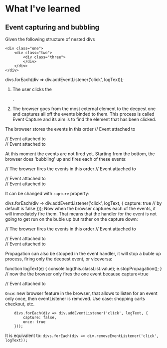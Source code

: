 # What I've learned

## Event capturing and bubbling

Given the following structure of nested divs
```
<div class="one">
	<div class="two">
		<div class="three">
		</div>
	</div>
</div>
```

divs.forEach(div => div.addEventListener('click', logText));

1. The user clicks the <div class="three">.

2. The browser goes from the most external element to the deepest one and captures all off the events binded to them. 
This process is called Event Capture and its aim is to find the element that has been clicked.

The browser stores the events in this order
// Event attached to <div class="one">
// Event attached to <div class="two">
// Event attached to <div class="three">

At this moment the events are not fired yet. Starting from the bottom, the browser does 'bubbling' up and fires each of these events:

// The browser fires the events in this order
// Event attached to <div class="three">
// Event attached to <div class="two">
// Event attached to <div class="one">

It can be changed with `capture` property:

divs.forEach(div => div.addEventListener('click', logText, {
	capture: true   	// by default is false
}));
Now when the browser captures each of the events, it will inmediately fire them. 
That means that the handler for the event is not going to get run on the buble up but rather on the capture down:

// The browser fires the events in this order
// Event attached to <div class="one">
// Event attached to <div class="two">
// Event attached to <div class="three">

Propagation can also be stopped in the event handler, it will stop a buble up process, firing only the deepest event, or viceversa:

function logText(e) {
	console.log(this.classList.value);
	e.stopPropagation();
}
// now the the browser only fires the one event because capture=true

// Event attached to <div class="one">
`Once`: new browser feature in the browser, that allows to listen for an event only once, then eventListener is removed.
Use case: shopping carts checkout, etc.

```
 	divs.forEach(div => div.addEventListener('click', logText, {
 		capture: false,
 		once: true
 	}));
```
It is equivalent to:
 	`
     divs.forEach(div => div.removeEventListener('click', logText));
    `
